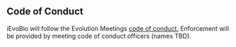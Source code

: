 ## Code of Conduct

iEvoBio will follow the Evolution Meetings [code of conduct.](https://www.evolutionmeetings.org/safe-evolution.html) Enforcement will be provided by meeting code of conduct officers (names TBD).
